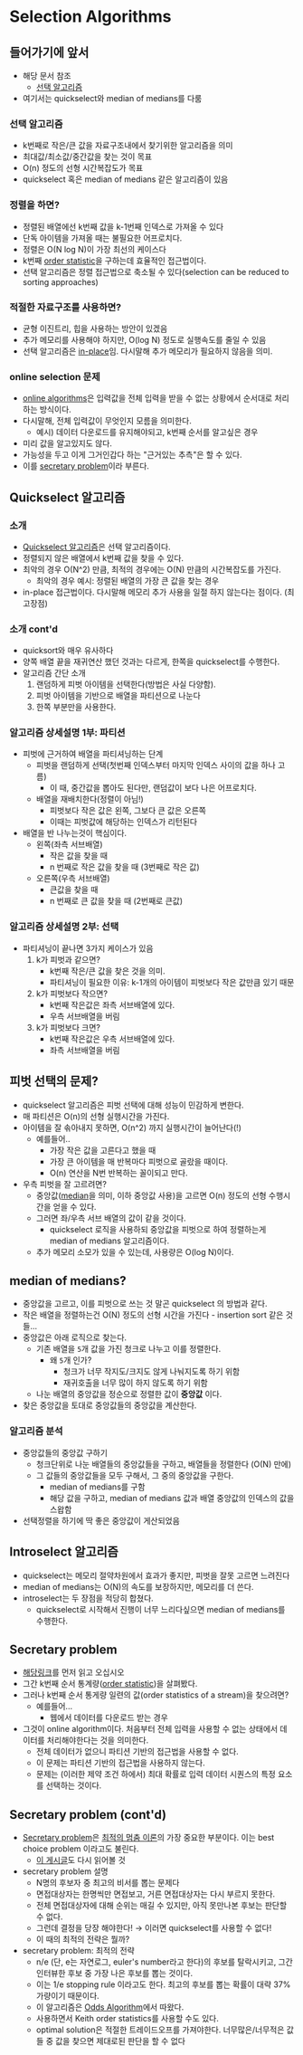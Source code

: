 # Selection Algorithms

## 들어가기에 앞서

- 해당 문서 참조
  - [선택 알고리즘](https://ko.wikipedia.org/wiki/%EC%84%A0%ED%83%9D_%EC%95%8C%EA%B3%A0%EB%A6%AC%EC%A6%98)
- 여기서는 quickselect와 median of medians를 다룸

### 선택 알고리즘

- k번째로 작은/큰 값을 자료구조내에서 찾기위한 알고리즘을 의미
- 최대값/최소값/중간값을 찾는 것이 목표
- O(n) 정도의 선형 시간복잡도가 목표
- quickselect 혹은 median of medians 같은 알고리즘이 있음

### 정렬을 하면?

- 정렬된 배열에선 k번째 값을 k-1번째 인덱스로 가져올 수 있다
- 단독 아이템을 가져올 때는 불필요한 어프로치다.
- 정렬은 O(N log N)이 가장 최선의 케이스다
- k번째 [order statistic](https://ko.wikipedia.org/wiki/%EC%88%9C%EC%84%9C%ED%86%B5%EA%B3%84%EB%9F%89)을 구하는데 효율적인 접근법이다.
- 선택 알고리즘은 정렬 접근법으로 축소될 수 있다(selection can be reduced to sorting approaches)

### 적절한 자료구조를 사용하면?

- 균형 이진트리, 힙을 사용하는 방안이 있겠음
- 추가 메모리를 사용해야 하지만, O(log N) 정도로 실행속도를 줄일 수 있음
- 선택 알고리즘은 [in-place](https://www.geeksforgeeks.org/in-place-algorithm/)임. 다시말해 추가 메모리가 필요하지 않음을 의미.

### online selection 문제

- [online algorithms](https://en.wikipedia.org/wiki/Online_algorithm)은 입력값을 전체 입력을 받을 수 없는 상황에서 순서대로 처리하는 방식이다.
- 다시말해, 전체 입력값이 무엇인지 모름을 의미한다.
  - 예시) 데이터 다운로드를 유지해야되고, k번째 순서를 알고싶은 경우
- 미리 값을 알고있지도 않다.
- 가능성을 두고 이게 그거인갑다 하는 "근거있는 추측"은 할 수 있다.
- 이를 [secretary problem](https://en.wikipedia.org/wiki/Secretary_problem)이라 부른다.

## Quickselect 알고리즘

### 소개

- [Quickselect 알고리즘](https://en.wikipedia.org/wiki/Quickselect)은 선택 알고리즘이다.
- 정렬되지 않은 배열에서 k번째 값을 찾을 수 있다.
- 최악의 경우 O(N^2) 만큼, 최적의 경우에는 O(N) 만큼의 시간복잡도를 가진다.
  - 최악의 경우 예시: 정렬된 배열의 가장 큰 값을 찾는 경우
- in-place 접근법이다. 다시말해 메모리 추가 사용을 일절 하지 않는다는 점이다. (최고장점)

### 소개 cont'd

- quicksort와 매우 유사하다
- 양쪽 배열 끝을 재귀연산 했던 것과는 다르게, 한쪽을 quickselect를 수행한다.
- 알고리즘 간단 소개
  1. 랜덤하게 피벗 아이템을 선택한다(방법은 사실 다양함).
  2. 피벗 아이템을 기반으로 배열을 파티션으로 나눈다
  3. 한쪽 부분만을 사용한다.

### 알고리즘 상세설명 1부: 파티션

- 피벗에 근거하여 배열을 파티셔닝하는 단계
  - 피벗을 랜덤하게 선택(첫번째 인덱스부터 마지막 인덱스 사이의 값을 하나 고름)
    - 이 때, 중간값을 뽑아도 된다만, 랜덤값이 보다 나은 어프로치다.
  - 배열을 재배치한다(정렬이 아님!)
    - 피벗보다 작은 값은 왼쪽, 그보다 큰 값은 오른쪽
    - 이때는 피벗값에 해당하는 인덱스가 리턴된다
- 배열을 반 나누는것이 핵심이다.
  - 왼쪽(좌측 서브배열)
    - 작은 값을 찾을 때
    - n 번째로 작은 값을 찾을 때 (3번째로 작은 값)
  - 오른쪽(우측 서브배열)
    - 큰값을 찾을 때
    - n 번째로 큰 값을 찾을 때 (2번째로 큰값)

### 알고리즘 상세설명 2부: 선택

- 파티셔닝이 끝나면 3가지 케이스가 있음
  1. k가 피벗과 같으면?
     - k번째 작은/큰 값을 찾은 것을 의미.
     - 파티셔닝이 필요한 이유: k-1개의 아이템이 피벗보다 작은 값만큼 있기 때문
  2. k가 피벗보다 작으면?
     - k번째 작은값은 좌측 서브배열에 있다.
     - 우측 서브배열을 버림
  3. k가 피벗보다 크면?
     - k번째 작은값은 우측 서브배열에 있다.
     - 좌측 서브배열을 버림

## 피벗 선택의 문제?

- quickselect 알고리즘은 피벗 선택에 대해 성능이 민감하게 변한다.
- 매 파티션은 O(n)의 선형 실행시간을 가진다.
- 아이템을 잘 솎아내지 못하면, O(n^2) 까지 실행시간이 늘어난다(!)
  - 예를들어..
    - 가장 작은 값을 고른다고 했을 때
    - 가장 큰 아이템을 매 반복마다 피벗으로 골랐을 때이다.
    - O(n) 연산을 N번 반복하는 꼴이되고 만다.
- 우측 피벗을 잘 고르려면?
  - 중앙값([median](https://ko.wikipedia.org/wiki/%EC%A4%91%EC%95%99%EA%B0%92)을 의미, 이하 중앙값 사용)을 고르면 O(n) 정도의 선형 수행시간을 얻을 수 있다.
  - 그러면 좌/우측 서브 배열의 값이 같을 것이다.
    - quickselect 로직을 사용하되 중앙값을 피벗으로 하여 정렬하는게 median of medians 알고리즘이다.
  - 추가 메모리 소모가 있을 수 있는데, 사용량은 O(log N)이다.

## median of medians?

- 중앙값을 고르고, 이를 피벗으로 쓰는 것 말곤 quickselect 의 방법과 같다.
- 작은 배열을 정렬하는건 O(N) 정도의 선형 시간을 가진다 - insertion sort 같은 것들...
- 중앙값은 아래 로직으로 찾는다.
  - 기존 배열을 `5`개 값을 가진 청크로 나누고 이를 정렬한다.
    - 왜 `5`개 인가?
      - 청크가 너무 작지도/크지도 않게 나눠지도록 하기 위함
      - 재귀호출을 너무 많이 하지 않도록 하기 위함
  - 나눈 배열의 중앙값을 정순으로 정렬한 값이 **중앙값** 이다.
- 찾은 중앙값을 토대로 중앙값들의 중앙값을 계산한다.

### 알고리즘 분석

- 중앙값들의 중앙값 구하기
  - 청크단위로 나눈 배열들의 중앙값들을 구하고, 배열들을 정렬한다 (O(N) 만에)
  - 그 값들의 중앙값들을 모두 구해서, 그 중의 중앙값을 구한다.
    - median of medians를 구함
    - 해당 값을 구하고, median of medians 값과 배열 중앙값의 인덱스의 값을 스왑함
- 선택정렬을 하기에 딱 좋은 중앙값이 게산되었음

## Introselect 알고리즘

- quickselect는 메모리 절약차원에서 효과가 좋지만, 피벗을 잘못 고르면 느려진다
- median of medians는 O(N)의 속도를 보장하지만, 메모리를 더 쓴다.
- introselect는 두 장점을 적당히 합쳤다.
  - quickselect로 시작해서 진행이 너무 느리다싶으면 median of medians를 수행한다.

## Secretary problem

- [해당링크](https://en.wikipedia.org/wiki/Secretary_problem)를 먼저 읽고 오십시오
- 그간 k번째 순서 통계량([order statistic](https://en.wikipedia.org/wiki/Order_statistic))을 살펴봤다.
- 그러나 k번째 순서 통게량 일련의 값(order statistics of a stream)을 찾으려면?
  - 예를들어...
    - 웹에서 데이터를 다운로드 받는 경우
- 그것이 online algorithm이다. 처음부터 전체 입력을 사용할 수 없는 상태에서 데이터를 처리해야한다는 것을 의미한다.
  - 전체 데이터가 없으니 파티션 기반의 접근법을 사용할 수 없다.
  - 이 문제는 파티션 기반의 접근법을 사용하지 않는다.
  - 문제는 (이러한 제약 조건 하에서) 최대 확률로 입력 데이터 시퀀스의 특정 요소를 선택하는 것이다.

## Secretary problem (cont'd)

- [Secretary problem](https://en.wikipedia.org/wiki/Secretary_problem)은 [최적의 멈춤 이론](https://en.wikipedia.org/wiki/Optimal_stopping)의 가장 중요한 부분이다. 이는 best choice problem 이라고도 불린다.
  - [이 게시글](https://johngrib.github.io/wiki/secretary-problem/)도 다시 읽어볼 것
- secretary problem 설명
  - N명의 후보자 중 최고의 비서를 뽑는 문제다
  - 면접대상자는 한명씩만 면접보고, 거른 면접대상자는 다시 부르지 못한다.
  - 전체 면접대상자에 대해 순위는 매길 수 있지만, 아직 못만나본 후보는 판단할 수 없다.
  - 그런데 결정을 당장 해야한다! → 이러면 quickselect를 사용할 수 없다!
  - 이 때의 최적의 전략은 뭘까?
- secretary problem: 최적의 전략
  - n/e (단, e는 자연로그, euler's number라고 한다)의 후보를 탈락시키고, 그간 인터뷰한 후보 중 가장 나은 후보를 뽑는 것이다.
  - 이는 1/e stopping rule 이라고도 한다. 최고의 후보를 뽑는 확률이 대략 37% 가량이기 때문이다.
  - 이 알고리즘은 [Odds Algorithm](https://en.wikipedia.org/wiki/Odds_algorithm)에서 따왔다.
  - 사용하면서 Keith order statistics를 사용할 수도 있다.
  - optimal solution은 적절한 트레이드오프를 가져야한다. 너무많은/너무적은 값들 중 값을 찾으면 제대로된 판단을 할 수 없다
